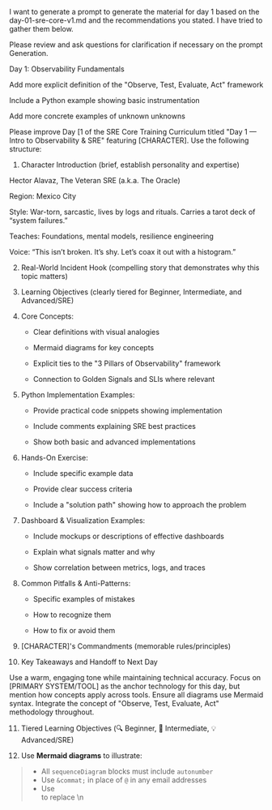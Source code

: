 I want to generate a prompt to generate the material for day 1 based on the day-01-sre-core-v1.md and the recommendations you stated.  I have tried to gather them below.

Please review and ask questions for clarification if necessary on the prompt Generation.

Day 1: Observability Fundamentals

Add more explicit definition of the "Observe, Test, Evaluate, Act" framework

Include a Python example showing basic instrumentation

Add more concrete examples of unknown unknowns

Please improve Day [1 of the SRE Core Training Curriculum titled "Day 1 — Intro to Observability & SRE" featuring [CHARACTER]. Use the following structure:

1. Character Introduction (brief, establish personality and expertise)

Hector Alavaz, The Veteran SRE (a.k.a. The Oracle)

Region: Mexico City

Style: War-torn, sarcastic, lives by logs and rituals. Carries a tarot deck of “system failures.”

Teaches: Foundations, mental models, resilience engineering

Voice: “This isn’t broken. It’s shy. Let’s coax it out with a histogram.”

2. Real-World Incident Hook (compelling story that demonstrates why this topic matters)

3. Learning Objectives (clearly tiered for Beginner, Intermediate, and Advanced/SRE)

4. Core Concepts:

   - Clear definitions with visual analogies

   - Mermaid diagrams for key concepts

   - Explicit ties to the "3 Pillars of Observability" framework

   - Connection to Golden Signals and SLIs where relevant

5. Python Implementation Examples:

   - Provide practical code snippets showing implementation

   - Include comments explaining SRE best practices

   - Show both basic and advanced implementations

6. Hands-On Exercise:

   - Include specific example data

   - Provide clear success criteria

   - Include a "solution path" showing how to approach the problem

7. Dashboard & Visualization Examples:

   - Include mockups or descriptions of effective dashboards

   - Explain what signals matter and why

   - Show correlation between metrics, logs, and traces

8. Common Pitfalls & Anti-Patterns:

   - Specific examples of mistakes

   - How to recognize them

   - How to fix or avoid them

9. [CHARACTER]'s Commandments (memorable rules/principles)

10. Key Takeaways and Handoff to Next Day

Use a warm, engaging tone while maintaining technical accuracy. Focus on [PRIMARY SYSTEM/TOOL] as the anchor technology for this day, but mention how concepts apply across tools. Ensure all diagrams use Mermaid syntax. Integrate the concept of "Observe, Test, Evaluate, Act" methodology throughout.

11. Tiered Learning Objectives (🔍 Beginner, 🧩 Intermediate, 💡 Advanced/SRE) 

12.  Use **Mermaid diagrams** to illustrate:  
>    - All `sequenceDiagram` blocks must include `autonumber`  
>    - Use `&commat;` in place of `@` in any email addresses  
>    - Use <br> to replace \n
